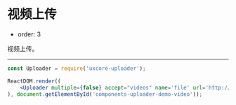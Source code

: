 #  视频上传

- order: 3

视频上传。

---

````jsx
const Uploader = require('uxcore-uploader');

ReactDOM.render((
    <Uploader multiple={false} accept="videos" name='file' url='http://test.yanbingbing.com/upload.php' />
), document.getElementById('components-uploader-demo-video'));
````

